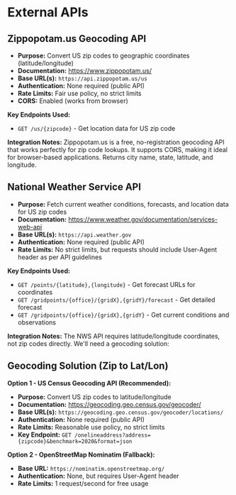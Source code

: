 # External APIs

## Zippopotam.us Geocoding API

- **Purpose:** Convert US zip codes to geographic coordinates (latitude/longitude)
- **Documentation:** https://www.zippopotam.us/
- **Base URL(s):** `https://api.zippopotam.us/us`
- **Authentication:** None required (public API)
- **Rate Limits:** Fair use policy, no strict limits
- **CORS:** Enabled (works from browser)

**Key Endpoints Used:**
- `GET /us/{zipcode}` - Get location data for US zip code

**Integration Notes:** Zippopotam.us is a free, no-registration geocoding API that works perfectly for zip code lookups. It supports CORS, making it ideal for browser-based applications. Returns city name, state, latitude, and longitude.

## National Weather Service API

- **Purpose:** Fetch current weather conditions, forecasts, and location data for US zip codes
- **Documentation:** https://www.weather.gov/documentation/services-web-api
- **Base URL(s):** `https://api.weather.gov`
- **Authentication:** None required (public API)
- **Rate Limits:** No strict limits, but requests should include User-Agent header as per API guidelines

**Key Endpoints Used:**
- `GET /points/{latitude},{longitude}` - Get forecast URLs for coordinates
- `GET /gridpoints/{office}/{gridX},{gridY}/forecast` - Get detailed forecast
- `GET /gridpoints/{office}/{gridX},{gridY}` - Get current conditions and observations

**Integration Notes:** The NWS API requires latitude/longitude coordinates, not zip codes directly. We'll need a geocoding solution:

## Geocoding Solution (Zip to Lat/Lon)

**Option 1 - US Census Geocoding API (Recommended):**
- **Purpose:** Convert US zip codes to latitude/longitude
- **Documentation:** https://geocoding.geo.census.gov/geocoder/
- **Base URL(s):** `https://geocoding.geo.census.gov/geocoder/locations/`
- **Authentication:** None required (public API)
- **Rate Limits:** Reasonable use policy, no strict limits
- **Key Endpoint:** `GET /onelineaddress?address={zipcode}&benchmark=2020&format=json`

**Option 2 - OpenStreetMap Nominatim (Fallback):**
- **Base URL:** `https://nominatim.openstreetmap.org/`
- **Authentication:** None, but requires User-Agent header
- **Rate Limits:** 1 request/second for free usage
